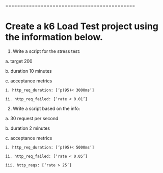 ============================================

# Create a k6 Load Test project using the information below.

1. Write a script for the stress test:

a. target 200

b. duration 10 minutes

c. acceptance metrics

    i. http_req_duration: [‘p(95)< 3000ms’]

    ii. http_req_failed: [‘rate < 0.01’]

 

2. Write a script based on the info:

a. 30 request per second

b. duration 2 minutes

c. acceptance metrics

    i. http_req_duration: [‘p(95)< 5000ms’]

    ii. http_req_failed: [‘rate < 0.05’]

    iii. http_reqs: [‘rate > 25’]